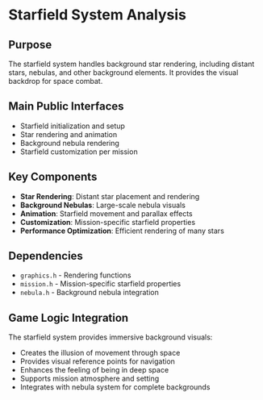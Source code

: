 # Starfield System Analysis

## Purpose
The starfield system handles background star rendering, including distant stars, nebulas, and other background elements. It provides the visual backdrop for space combat.

## Main Public Interfaces
- Starfield initialization and setup
- Star rendering and animation
- Background nebula rendering
- Starfield customization per mission

## Key Components
- **Star Rendering**: Distant star placement and rendering
- **Background Nebulas**: Large-scale nebula visuals
- **Animation**: Starfield movement and parallax effects
- **Customization**: Mission-specific starfield properties
- **Performance Optimization**: Efficient rendering of many stars

## Dependencies
- `graphics.h` - Rendering functions
- `mission.h` - Mission-specific starfield properties
- `nebula.h` - Background nebula integration

## Game Logic Integration
The starfield system provides immersive background visuals:
- Creates the illusion of movement through space
- Provides visual reference points for navigation
- Enhances the feeling of being in deep space
- Supports mission atmosphere and setting
- Integrates with nebula system for complete backgrounds